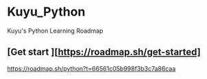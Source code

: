 # Kuyu_Python
Kuyu's Python Learning Roadmap

## [Get start ][https://roadmap.sh/get-started]
https://roadmap.sh/python?t=66561c05b998f3b3c7a86caa
